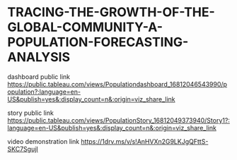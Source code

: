 # TRACING-THE-GROWTH-OF-THE-GLOBAL-COMMUNITY-A-POPULATION-FORECASTING-ANALYSIS
dashboard public link https://public.tableau.com/views/Populationdashboard_16812046543990/population?:language=en-US&publish=yes&:display_count=n&:origin=viz_share_link

story public link https://public.tableau.com/views/PopulationStory_16812049373940/Story1?:language=en-US&publish=yes&:display_count=n&:origin=viz_share_link

video demonstration link https://1drv.ms/v/s!AnHVXn2G9LKJgQFttS-SKC7SgujI


